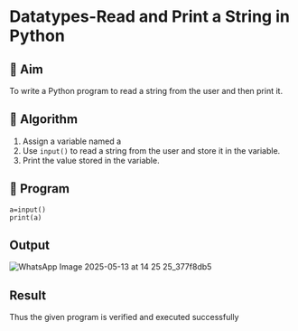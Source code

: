 # Datatypes-Read and Print a String in Python

## 🎯 Aim
To write a Python program to read a string from the user and then print it.

## 🧠 Algorithm
1. Assign a variable named a
2. Use `input()` to read a string from the user and store it in the variable.
3. Print the value stored in the variable.

## 🧾 Program
```
a=input()
print(a)
```
## Output

![WhatsApp Image 2025-05-13 at 14 25 25_377f8db5](https://github.com/user-attachments/assets/705c40c0-2a65-4df5-97d2-591c577adbff)

## Result
Thus the given program is verified and executed successfully
